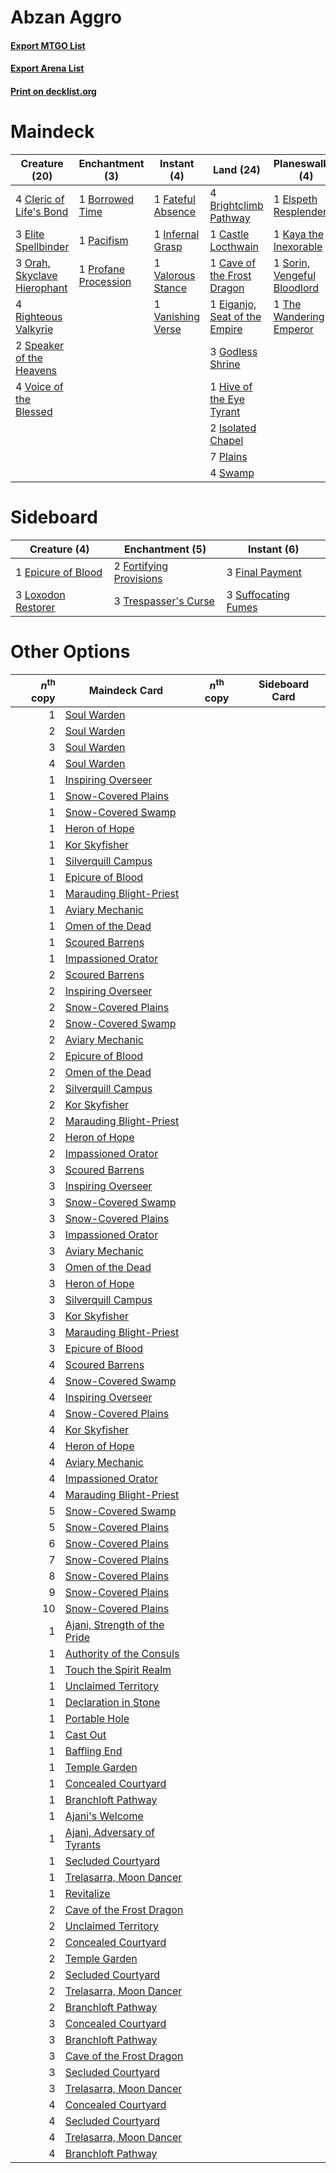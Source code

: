 # Abzan Aggro

#### [Export MTGO List](../collection/Abzan%20Aggro/Abzan%20Aggro.txt)
#### [Export Arena List](../collection/Abzan%20Aggro/Abzan%20Aggro_arena.txt)
#### [Print on decklist.org](http://decklist.org/?deckmain=1%09Bloodchief's%20Thirst%0A1%09Borrowed%20Time%0A4%09Brightclimb%20Pathway%0A1%09Castle%20Locthwain%0A1%09Cave%20of%20the%20Frost%20Dragon%0A4%09Cleric%20of%20Life's%20Bond%0A1%09Eiganjo,%20Seat%20of%20the%20Empire%0A3%09Elite%20Spellbinder%0A1%09Elspeth%20Resplendent%0A1%09Fateful%20Absence%0A3%09Godless%20Shrine%0A1%09Hive%20of%20the%20Eye%20Tyrant%0A1%09Infernal%20Grasp%0A2%09Isolated%20Chapel%0A1%09Kaya%20the%20Inexorable%0A4%09Lunarch%20Veteran%0A3%09Orah,%20Skyclave%20Hierophant%0A1%09Pacifism%0A7%09Plains%0A1%09Profane%20Procession%0A4%09Righteous%20Valkyrie%0A1%09Sorin,%20Vengeful%20Bloodlord%0A2%09Speaker%20of%20the%20Heavens%0A4%09Swamp%0A1%09The%20Wandering%20Emperor%0A1%09Valorous%20Stance%0A1%09Vanishing%20Verse%0A4%09Voice%20of%20the%20Blessed&deckside=1%09Epicure%20of%20Blood%0A3%09Final%20Payment%0A2%09Fortifying%20Provisions%0A3%09Loxodon%20Restorer%0A3%09Suffocating%20Fumes%0A3%09Trespasser's%20Curse)
# Maindeck

|                                            Creature (20)                                             |                                        Enchantment (3)                                        |                                        Instant (4)                                         |                                               Land (24)                                                |                                           Planeswalker (4)                                           |                                          Sorcery (1)                                           |   Unknown (4)   |
|------------------------------------------------------------------------------------------------------|-----------------------------------------------------------------------------------------------|--------------------------------------------------------------------------------------------|--------------------------------------------------------------------------------------------------------|------------------------------------------------------------------------------------------------------|------------------------------------------------------------------------------------------------|-----------------|
|4 [Cleric of Life's Bond](http://gatherer.wizards.com/Pages/Card/Details.aspx?multiverseid=491873)    |1 [Borrowed Time](http://gatherer.wizards.com/Pages/Card/Details.aspx?multiverseid=534759)     |1 [Fateful Absence](http://gatherer.wizards.com/Pages/Card/Details.aspx?multiverseid=534774)|4 [Brightclimb Pathway](http://gatherer.wizards.com/Pages/Card/Details.aspx?multiverseid=491911)        |1 [Elspeth Resplendent](http://gatherer.wizards.com/Pages/Card/Details.aspx?multiverseid=555212)      |1 [Bloodchief's Thirst](http://gatherer.wizards.com/Pages/Card/Details.aspx?multiverseid=491729)|4 Lunarch Veteran|
|3 [Elite Spellbinder](http://gatherer.wizards.com/Pages/Card/Details.aspx?multiverseid=513494)        |1 [Pacifism](http://gatherer.wizards.com/Pages/Card/Details.aspx?multiverseid=129667)          |1 [Infernal Grasp](http://gatherer.wizards.com/Pages/Card/Details.aspx?multiverseid=534880) |1 [Castle Locthwain](http://gatherer.wizards.com/Pages/Card/Details.aspx?multiverseid=473203)           |1 [Kaya the Inexorable](http://gatherer.wizards.com/Pages/Card/Details.aspx?multiverseid=503834)      |                                                                                                |                 |
|3 [Orah, Skyclave Hierophant](http://gatherer.wizards.com/Pages/Card/Details.aspx?multiverseid=491884)|1 [Profane Procession](http://gatherer.wizards.com/Pages/Card/Details.aspx?multiverseid=439826)|1 [Valorous Stance](http://gatherer.wizards.com/Pages/Card/Details.aspx?multiverseid=391950)|1 [Cave of the Frost Dragon](http://gatherer.wizards.com/Pages/Card/Details.aspx?multiverseid=527540)   |1 [Sorin, Vengeful Bloodlord](http://gatherer.wizards.com/Pages/Card/Details.aspx?multiverseid=461144)|                                                                                                |                 |
|4 [Righteous Valkyrie](http://gatherer.wizards.com/Pages/Card/Details.aspx?multiverseid=503630)       |                                                                                               |1 [Vanishing Verse](http://gatherer.wizards.com/Pages/Card/Details.aspx?multiverseid=513736)|1 [Eiganjo, Seat of the Empire](http://gatherer.wizards.com/Pages/Card/Details.aspx?multiverseid=548581)|1 [The Wandering Emperor](http://gatherer.wizards.com/Pages/Card/Details.aspx?multiverseid=548337)    |                                                                                                |                 |
|2 [Speaker of the Heavens](http://gatherer.wizards.com/Pages/Card/Details.aspx?multiverseid=488246)   |                                                                                               |                                                                                            |3 [Godless Shrine](http://gatherer.wizards.com/Pages/Card/Details.aspx?multiverseid=405099)             |                                                                                                      |                                                                                                |                 |
|4 [Voice of the Blessed](http://gatherer.wizards.com/Pages/Card/Details.aspx?multiverseid=540879)     |                                                                                               |                                                                                            |1 [Hive of the Eye Tyrant](http://gatherer.wizards.com/Pages/Card/Details.aspx?multiverseid=527545)     |                                                                                                      |                                                                                                |                 |
|                                                                                                      |                                                                                               |                                                                                            |2 [Isolated Chapel](http://gatherer.wizards.com/Pages/Card/Details.aspx?multiverseid=443129)            |                                                                                                      |                                                                                                |                 |
|                                                                                                      |                                                                                               |                                                                                            |7 [Plains](http://gatherer.wizards.com/Pages/Card/Details.aspx?multiverseid=439856)                     |                                                                                                      |                                                                                                |                 |
|                                                                                                      |                                                                                               |                                                                                            |4 [Swamp](http://gatherer.wizards.com/Pages/Card/Details.aspx?multiverseid=439858)                      |                                                                                                      |                                                                                                |                 |


# Sideboard

|                                        Creature (4)                                         |                                         Enchantment (5)                                          |                                         Instant (6)                                          |
|---------------------------------------------------------------------------------------------|--------------------------------------------------------------------------------------------------|----------------------------------------------------------------------------------------------|
|1 [Epicure of Blood](http://gatherer.wizards.com/Pages/Card/Details.aspx?multiverseid=447231)|2 [Fortifying Provisions](http://gatherer.wizards.com/Pages/Card/Details.aspx?multiverseid=472975)|3 [Final Payment](http://gatherer.wizards.com/Pages/Card/Details.aspx?multiverseid=457315)    |
|3 [Loxodon Restorer](http://gatherer.wizards.com/Pages/Card/Details.aspx?multiverseid=452770)|3 [Trespasser's Curse](http://gatherer.wizards.com/Pages/Card/Details.aspx?multiverseid=426814)   |3 [Suffocating Fumes](http://gatherer.wizards.com/Pages/Card/Details.aspx?multiverseid=479620)|


# Other Options

|*n*<sup>th</sup> copy|                                             Maindeck Card                                             |*n*<sup>th</sup> copy|Sideboard Card|
|--------------------:|-------------------------------------------------------------------------------------------------------|---------------------|--------------|
|                    1|[Soul Warden](http://gatherer.wizards.com/Pages/Card/Details.aspx?multiverseid=129740)                 |                     |              |
|                    2|[Soul Warden](http://gatherer.wizards.com/Pages/Card/Details.aspx?multiverseid=129740)                 |                     |              |
|                    3|[Soul Warden](http://gatherer.wizards.com/Pages/Card/Details.aspx?multiverseid=129740)                 |                     |              |
|                    4|[Soul Warden](http://gatherer.wizards.com/Pages/Card/Details.aspx?multiverseid=129740)                 |                     |              |
|                    1|[Inspiring Overseer](http://gatherer.wizards.com/Pages/Card/Details.aspx?multiverseid=555219)          |                     |              |
|                    1|[Snow-Covered Plains](http://gatherer.wizards.com/Pages/Card/Details.aspx?multiverseid=121267)         |                     |              |
|                    1|[Snow-Covered Swamp](http://gatherer.wizards.com/Pages/Card/Details.aspx?multiverseid=121256)          |                     |              |
|                    1|[Heron of Hope](http://gatherer.wizards.com/Pages/Card/Details.aspx?multiverseid=540848)               |                     |              |
|                    1|[Kor Skyfisher](http://gatherer.wizards.com/Pages/Card/Details.aspx?multiverseid=222764)               |                     |              |
|                    1|[Silverquill Campus](http://gatherer.wizards.com/Pages/Card/Details.aspx?multiverseid=513765)          |                     |              |
|                    1|[Epicure of Blood](http://gatherer.wizards.com/Pages/Card/Details.aspx?multiverseid=447231)            |                     |              |
|                    1|[Marauding Blight-Priest](http://gatherer.wizards.com/Pages/Card/Details.aspx?multiverseid=491749)     |                     |              |
|                    1|[Aviary Mechanic](http://gatherer.wizards.com/Pages/Card/Details.aspx?multiverseid=417579)             |                     |              |
|                    1|[Omen of the Dead](http://gatherer.wizards.com/Pages/Card/Details.aspx?multiverseid=476361)            |                     |              |
|                    1|[Scoured Barrens](http://gatherer.wizards.com/Pages/Card/Details.aspx?multiverseid=405366)             |                     |              |
|                    1|[Impassioned Orator](http://gatherer.wizards.com/Pages/Card/Details.aspx?multiverseid=469859)          |                     |              |
|                    2|[Scoured Barrens](http://gatherer.wizards.com/Pages/Card/Details.aspx?multiverseid=405366)             |                     |              |
|                    2|[Inspiring Overseer](http://gatherer.wizards.com/Pages/Card/Details.aspx?multiverseid=555219)          |                     |              |
|                    2|[Snow-Covered Plains](http://gatherer.wizards.com/Pages/Card/Details.aspx?multiverseid=121267)         |                     |              |
|                    2|[Snow-Covered Swamp](http://gatherer.wizards.com/Pages/Card/Details.aspx?multiverseid=121256)          |                     |              |
|                    2|[Aviary Mechanic](http://gatherer.wizards.com/Pages/Card/Details.aspx?multiverseid=417579)             |                     |              |
|                    2|[Epicure of Blood](http://gatherer.wizards.com/Pages/Card/Details.aspx?multiverseid=447231)            |                     |              |
|                    2|[Omen of the Dead](http://gatherer.wizards.com/Pages/Card/Details.aspx?multiverseid=476361)            |                     |              |
|                    2|[Silverquill Campus](http://gatherer.wizards.com/Pages/Card/Details.aspx?multiverseid=513765)          |                     |              |
|                    2|[Kor Skyfisher](http://gatherer.wizards.com/Pages/Card/Details.aspx?multiverseid=222764)               |                     |              |
|                    2|[Marauding Blight-Priest](http://gatherer.wizards.com/Pages/Card/Details.aspx?multiverseid=491749)     |                     |              |
|                    2|[Heron of Hope](http://gatherer.wizards.com/Pages/Card/Details.aspx?multiverseid=540848)               |                     |              |
|                    2|[Impassioned Orator](http://gatherer.wizards.com/Pages/Card/Details.aspx?multiverseid=469859)          |                     |              |
|                    3|[Scoured Barrens](http://gatherer.wizards.com/Pages/Card/Details.aspx?multiverseid=405366)             |                     |              |
|                    3|[Inspiring Overseer](http://gatherer.wizards.com/Pages/Card/Details.aspx?multiverseid=555219)          |                     |              |
|                    3|[Snow-Covered Swamp](http://gatherer.wizards.com/Pages/Card/Details.aspx?multiverseid=121256)          |                     |              |
|                    3|[Snow-Covered Plains](http://gatherer.wizards.com/Pages/Card/Details.aspx?multiverseid=121267)         |                     |              |
|                    3|[Impassioned Orator](http://gatherer.wizards.com/Pages/Card/Details.aspx?multiverseid=469859)          |                     |              |
|                    3|[Aviary Mechanic](http://gatherer.wizards.com/Pages/Card/Details.aspx?multiverseid=417579)             |                     |              |
|                    3|[Omen of the Dead](http://gatherer.wizards.com/Pages/Card/Details.aspx?multiverseid=476361)            |                     |              |
|                    3|[Heron of Hope](http://gatherer.wizards.com/Pages/Card/Details.aspx?multiverseid=540848)               |                     |              |
|                    3|[Silverquill Campus](http://gatherer.wizards.com/Pages/Card/Details.aspx?multiverseid=513765)          |                     |              |
|                    3|[Kor Skyfisher](http://gatherer.wizards.com/Pages/Card/Details.aspx?multiverseid=222764)               |                     |              |
|                    3|[Marauding Blight-Priest](http://gatherer.wizards.com/Pages/Card/Details.aspx?multiverseid=491749)     |                     |              |
|                    3|[Epicure of Blood](http://gatherer.wizards.com/Pages/Card/Details.aspx?multiverseid=447231)            |                     |              |
|                    4|[Scoured Barrens](http://gatherer.wizards.com/Pages/Card/Details.aspx?multiverseid=405366)             |                     |              |
|                    4|[Snow-Covered Swamp](http://gatherer.wizards.com/Pages/Card/Details.aspx?multiverseid=121256)          |                     |              |
|                    4|[Inspiring Overseer](http://gatherer.wizards.com/Pages/Card/Details.aspx?multiverseid=555219)          |                     |              |
|                    4|[Snow-Covered Plains](http://gatherer.wizards.com/Pages/Card/Details.aspx?multiverseid=121267)         |                     |              |
|                    4|[Kor Skyfisher](http://gatherer.wizards.com/Pages/Card/Details.aspx?multiverseid=222764)               |                     |              |
|                    4|[Heron of Hope](http://gatherer.wizards.com/Pages/Card/Details.aspx?multiverseid=540848)               |                     |              |
|                    4|[Aviary Mechanic](http://gatherer.wizards.com/Pages/Card/Details.aspx?multiverseid=417579)             |                     |              |
|                    4|[Impassioned Orator](http://gatherer.wizards.com/Pages/Card/Details.aspx?multiverseid=469859)          |                     |              |
|                    4|[Marauding Blight-Priest](http://gatherer.wizards.com/Pages/Card/Details.aspx?multiverseid=491749)     |                     |              |
|                    5|[Snow-Covered Swamp](http://gatherer.wizards.com/Pages/Card/Details.aspx?multiverseid=121256)          |                     |              |
|                    5|[Snow-Covered Plains](http://gatherer.wizards.com/Pages/Card/Details.aspx?multiverseid=121267)         |                     |              |
|                    6|[Snow-Covered Plains](http://gatherer.wizards.com/Pages/Card/Details.aspx?multiverseid=121267)         |                     |              |
|                    7|[Snow-Covered Plains](http://gatherer.wizards.com/Pages/Card/Details.aspx?multiverseid=121267)         |                     |              |
|                    8|[Snow-Covered Plains](http://gatherer.wizards.com/Pages/Card/Details.aspx?multiverseid=121267)         |                     |              |
|                    9|[Snow-Covered Plains](http://gatherer.wizards.com/Pages/Card/Details.aspx?multiverseid=121267)         |                     |              |
|                   10|[Snow-Covered Plains](http://gatherer.wizards.com/Pages/Card/Details.aspx?multiverseid=121267)         |                     |              |
|                    1|[Ajani, Strength of the Pride](http://gatherer.wizards.com/Pages/Card/Details.aspx?multiverseid=466756)|                     |              |
|                    1|[Authority of the Consuls](http://gatherer.wizards.com/Pages/Card/Details.aspx?multiverseid=417578)    |                     |              |
|                    1|[Touch the Spirit Realm](http://gatherer.wizards.com/Pages/Card/Details.aspx?multiverseid=548335)      |                     |              |
|                    1|[Unclaimed Territory](http://gatherer.wizards.com/Pages/Card/Details.aspx?multiverseid=435419)         |                     |              |
|                    1|[Declaration in Stone](http://gatherer.wizards.com/Pages/Card/Details.aspx?multiverseid=409750)        |                     |              |
|                    1|[Portable Hole](http://gatherer.wizards.com/Pages/Card/Details.aspx?multiverseid=527320)               |                     |              |
|                    1|[Cast Out](http://gatherer.wizards.com/Pages/Card/Details.aspx?multiverseid=426710)                    |                     |              |
|                    1|[Baffling End](http://gatherer.wizards.com/Pages/Card/Details.aspx?multiverseid=439658)                |                     |              |
|                    1|[Temple Garden](http://gatherer.wizards.com/Pages/Card/Details.aspx?multiverseid=405112)               |                     |              |
|                    1|[Concealed Courtyard](http://gatherer.wizards.com/Pages/Card/Details.aspx?multiverseid=417818)         |                     |              |
|                    1|[Branchloft Pathway](http://gatherer.wizards.com/Pages/Card/Details.aspx?multiverseid=491909)          |                     |              |
|                    1|[Ajani's Welcome](http://gatherer.wizards.com/Pages/Card/Details.aspx?multiverseid=447142)             |                     |              |
|                    1|[Ajani, Adversary of Tyrants](http://gatherer.wizards.com/Pages/Card/Details.aspx?multiverseid=447139) |                     |              |
|                    1|[Secluded Courtyard](http://gatherer.wizards.com/Pages/Card/Details.aspx?multiverseid=548588)          |                     |              |
|                    1|[Trelasarra, Moon Dancer](http://gatherer.wizards.com/Pages/Card/Details.aspx?multiverseid=527523)     |                     |              |
|                    1|[Revitalize](http://gatherer.wizards.com/Pages/Card/Details.aspx?multiverseid=447171)                  |                     |              |
|                    2|[Cave of the Frost Dragon](http://gatherer.wizards.com/Pages/Card/Details.aspx?multiverseid=527540)    |                     |              |
|                    2|[Unclaimed Territory](http://gatherer.wizards.com/Pages/Card/Details.aspx?multiverseid=435419)         |                     |              |
|                    2|[Concealed Courtyard](http://gatherer.wizards.com/Pages/Card/Details.aspx?multiverseid=417818)         |                     |              |
|                    2|[Temple Garden](http://gatherer.wizards.com/Pages/Card/Details.aspx?multiverseid=405112)               |                     |              |
|                    2|[Secluded Courtyard](http://gatherer.wizards.com/Pages/Card/Details.aspx?multiverseid=548588)          |                     |              |
|                    2|[Trelasarra, Moon Dancer](http://gatherer.wizards.com/Pages/Card/Details.aspx?multiverseid=527523)     |                     |              |
|                    2|[Branchloft Pathway](http://gatherer.wizards.com/Pages/Card/Details.aspx?multiverseid=491909)          |                     |              |
|                    3|[Concealed Courtyard](http://gatherer.wizards.com/Pages/Card/Details.aspx?multiverseid=417818)         |                     |              |
|                    3|[Branchloft Pathway](http://gatherer.wizards.com/Pages/Card/Details.aspx?multiverseid=491909)          |                     |              |
|                    3|[Cave of the Frost Dragon](http://gatherer.wizards.com/Pages/Card/Details.aspx?multiverseid=527540)    |                     |              |
|                    3|[Secluded Courtyard](http://gatherer.wizards.com/Pages/Card/Details.aspx?multiverseid=548588)          |                     |              |
|                    3|[Trelasarra, Moon Dancer](http://gatherer.wizards.com/Pages/Card/Details.aspx?multiverseid=527523)     |                     |              |
|                    4|[Concealed Courtyard](http://gatherer.wizards.com/Pages/Card/Details.aspx?multiverseid=417818)         |                     |              |
|                    4|[Secluded Courtyard](http://gatherer.wizards.com/Pages/Card/Details.aspx?multiverseid=548588)          |                     |              |
|                    4|[Trelasarra, Moon Dancer](http://gatherer.wizards.com/Pages/Card/Details.aspx?multiverseid=527523)     |                     |              |
|                    4|[Branchloft Pathway](http://gatherer.wizards.com/Pages/Card/Details.aspx?multiverseid=491909)          |                     |              |

